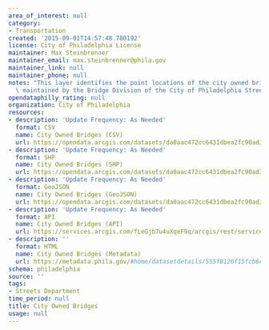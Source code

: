 ```yaml
---
area_of_interest: null
category:
- Transportation
created: '2015-09-01T14:57:48.780192'
license: City of Philadelphia License
maintainer: Max Steinbrenner
maintainer_email: max.steinbrenner@phila.gov
maintainer_link: null
maintainer_phone: null
notes: "This layer identifies the point locations of the city owned bridges that are\
  \ maintained by the Bridge Division of the City of Philadelphia Streets Department."
opendataphilly_rating: null
organization: City of Philadelphia
resources:
- description: 'Update Frequency: As Needed'
  format: CSV
  name: City Owned Bridges (CSV)
  url: https://opendata.arcgis.com/datasets/da0aac472cc6431dbea2fc90ad3f7463_0.csv
- description: 'Update Frequency: As Needed'
  format: SHP
  name: City Owned Bridges (SHP)
  url: https://opendata.arcgis.com/datasets/da0aac472cc6431dbea2fc90ad3f7463_0.zip
- description: 'Update Frequency: As Needed'
  format: GeoJSON
  name: City Owned Bridges (GeoJSON)
  url: https://opendata.arcgis.com/datasets/da0aac472cc6431dbea2fc90ad3f7463_0.geojson
- description: 'Update Frequency: As Needed'
  format: API
  name: City Owned Bridges (API)
  url: https://services.arcgis.com/fLeGjb7u4uXqeF9q/arcgis/rest/services/City_Owned_Bridges/FeatureServer/0/query?outFields=*&where=1%3D1
- description: ''
  format: HTML
  name: City Owned Bridges (Metadata)
  url: https://metadata.phila.gov/#home/datasetdetails/555f8126f15fcb6c6ed440f8/representationdetails/55438a959b989a05172d0d22/
schema: philadelphia
source: ''
tags:
- Streets Department
time_period: null
title: City Owned Bridges
usage: null
---
```


